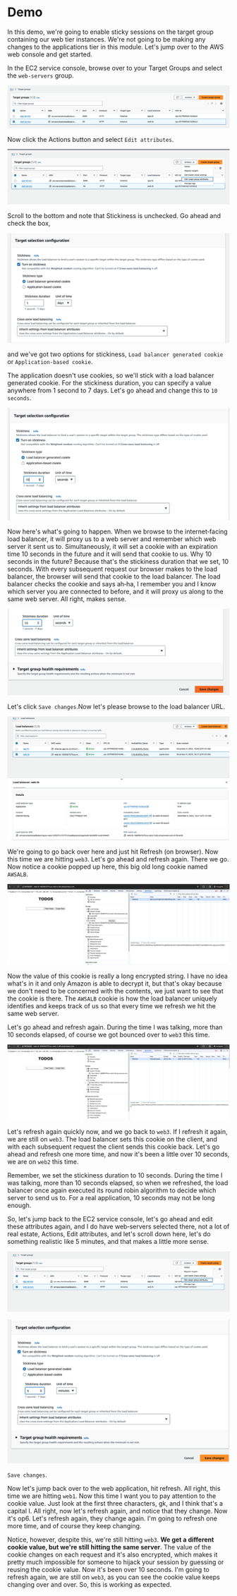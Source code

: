 # Demo

In this demo, we're going to enable sticky sessions on the target group containing our web tier instances. We're not going to be making any changes to the applications tier in this module. Let's jump over to the AWS web console and get started. 

In the EC2 service console, browse over to your Target Groups and select the `web‑servers` group. 

![Terget group selection](./.resources/01.png)

Now click the Actions button and select `Edit attributes`. 

![Terget group selection](./.resources/02.png)

Scroll to the bottom and note that Stickiness is unchecked. Go ahead and check the box, 

![Target group edit](./.resources/03.png)

and we've got two options for stickiness, `Load balancer generated cookie` or `Application‑based cookie`. 

The application doesn't use cookies, so we'll stick with a load balancer generated cookie. For the stickiness duration, you can specify a value anywhere from 1 second to 7 days. Let's go ahead and change this to `10 seconds`. 

![Target group edit](./.resources/04.png)

Now here's what's going to happen. When we browse to the internet‑facing load balancer, it will proxy us to a web server and remember which web server it sent us to. Simultaneously, it will set a cookie with an expiration time 10 seconds in the future and it will send that cookie to us. Why 10 seconds in the future? Because that's the stickiness duration that we set, 10 seconds. With every subsequent request our browser makes to the load balancer, the browser will send that cookie to the load balancer. The load balancer checks the cookie and says ah‑ha, I remember you and I know which server you are connected to before, and it will proxy us along to the same web server. All right, makes sense.  

![Target group edit](./.resources/05.png)

Let's click `Save changes`.Now let's please browse to the load balancer URL. 

![Load balancer selection](./.resources/06.png)

We're going to go back over here and just hit Refresh (on browser). Now this time we are hitting `web3`. Let's go ahead and refresh again. There we go. Now notice a cookie popped up here, this big old long cookie named `AWSALB`. 

![Browser](./.resources/07.png)

Now the value of this cookie is really a long encrypted string. I have no idea what's in it and only Amazon is able to decrypt it, but that's okay because we don't need to be concerned with the contents, we just want to see that the cookie is there. The `AWSALB` cookie is how the load balancer uniquely identifies and keeps track of us so that every time we refresh we hit the same web server. 

Let's go ahead and refresh again. During the time I was talking, more than 10 seconds elapsed, of course we got bounced over to `web3` this time. 

![Browser](./.resources/08.png)

Let's refresh again quickly now, and we go back to `web3`. If I refresh it again, we are still on `web3`. The load balancer sets this cookie on the client, and with each subsequent request the client sends this cookie back. Let's go ahead and refresh one more time, and now it's been a little over 10 seconds, we are on `web2` this time. 

Remember, we set the stickiness duration to 10 seconds. During the time I was talking, more than 10 seconds elapsed, so when we refreshed, the load balancer once again executed its round robin algorithm to decide which server to send us to. For a real application, 10 seconds may not be long enough. 

So, let's jump back to the EC2 service console, let's go ahead and edit these attributes again, and I do have web‑servers selected there, not a lot of real estate, Actions, Edit attributes, and let's scroll down here, let's do something realistic like 5 minutes, and that makes a little more sense. 

![Edit target group](./.resources/09.png)

![Edit target group](./.resources/10.png)


`Save changes`.


Now let's jump back over to the web application, hit refresh. All right, this time we are hitting `web1`. Now this time I want you to pay attention to the cookie value. Just look at the first three characters, gk, and I think that's a capital I. All right, now let's refresh again, and notice that they change. Now it's op6. Let's refresh again, they change again. I'm going to refresh one more time, and of course they keep changing. 

Notice, however, despite this, we're still hitting `web3`. **We get a different cookie value, but we're still hitting the same server**. The value of the cookie changes on each request and it's also encrypted, which makes it pretty much impossible for someone to hijack your session by guessing or reusing the cookie value. Now it's been over 10 seconds. I'm going to refresh again, we are still on `web3`, as you can see the cookie value keeps changing over and over. So, this is working as expected.
